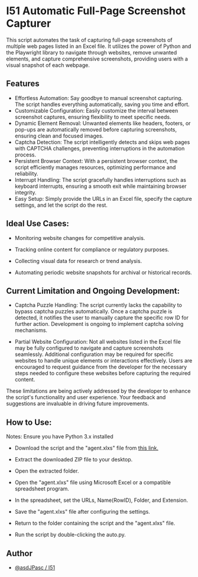 
# I51 Automatic Full-Page Screenshot Capturer

This script automates the task of capturing full-page screenshots of multiple web pages listed in an Excel file. It utilizes the power of Python and the Playwright library to navigate through websites, remove unwanted elements, and capture comprehensive screenshots, providing users with a visual snapshot of each webpage.


## Features

- Effortless Automation: Say goodbye to manual screenshot capturing. The script handles everything automatically, saving you time and effort.
- Customizable Configuration: Easily customize the interval between screenshot captures, ensuring flexibility to meet specific needs.
- Dynamic Element Removal: Unwanted elements like headers, footers, or pop-ups are automatically removed before capturing screenshots, ensuring clean and focused images.
- Captcha Detection: The script intelligently detects and skips web pages with CAPTCHA challenges, preventing interruptions in the automation process.
- Persistent Browser Context: With a persistent browser context, the script efficiently manages resources, optimizing performance and reliability.
- Interrupt Handling: The script gracefully handles interruptions such as keyboard interrupts, ensuring a smooth exit while maintaining browser integrity.
- Easy Setup: Simply provide the URLs in an Excel file, specify the capture settings, and let the script do the rest.


## Ideal Use Cases:
- Monitoring website changes for competitive analysis.

- Tracking online content for compliance or regulatory purposes.

- Collecting visual data for research or trend analysis.

- Automating periodic website snapshots for archival or historical records.
## Current Limitation and Ongoing Development:
- Captcha Puzzle Handling: The script currently lacks the capability to bypass captcha puzzles automatically. Once a captcha puzzle is detected, it notifies the user to manually capture the specific row ID for further action. Development is ongoing to implement captcha solving mechanisms.

- Partial Website Configuration: Not all websites listed in the Excel file may be fully configured to navigate and capture screenshots seamlessly. Additional configuration may be required for specific websites to handle unique elements or interactions effectively. Users are encouraged to request guidance from the developer for the necessary steps needed to configure these websites before capturing the required content.

These limitations are being actively addressed by the developer to enhance the script's functionality and user experience. Your feedback and suggestions are invaluable in driving future improvements.
## How to Use:
Notes: Ensure you have Python 3.x installed
- Download the script and the "agent.xlxs" file from [this link.](https://github.com/asdJPasc/AutoSS/archive/refs/heads/master.zip)

- Extract the downloaded ZIP file to your desktop.

- Open the extracted folder.

- Open the "agent.xlxs" file using Microsoft Excel or a compatible spreadsheet program.

- In the spreadsheet, set the URLs, Name(RowID), Folder, and Extension.

- Save the "agent.xlxs" file after configuring the settings.

- Return to the folder containing the script and the "agent.xlxs" file.

- Run the script by double-clicking the auto.py.
## Author

- [@asdJPasc / I51](https://github.com/asdJPasc)

